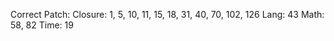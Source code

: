 Correct Patch: Closure: 1, 5, 10, 11, 15, 18, 31, 40, 70, 102, 126
               Lang: 43
               Math: 58, 82
               Time: 19
